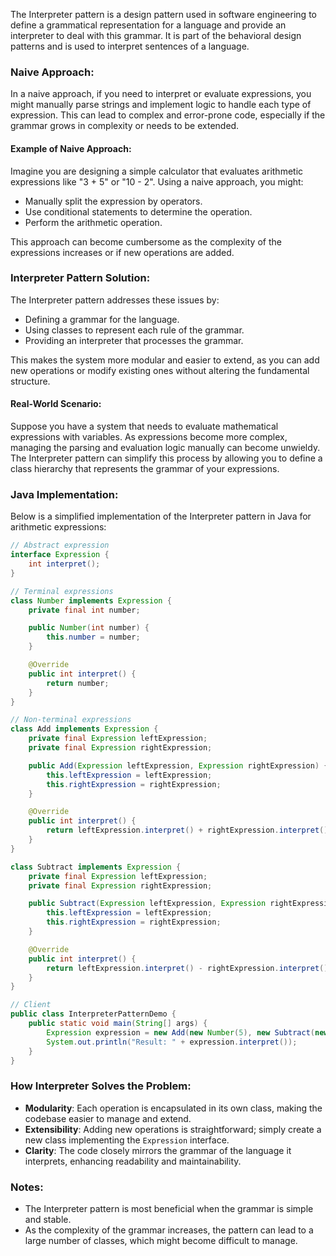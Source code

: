 The Interpreter pattern is a design pattern used in software engineering to define a grammatical representation for a language and provide an interpreter to deal with this grammar. It is part of the behavioral design patterns and is used to interpret sentences of a language.

### Naive Approach:

In a naive approach, if you need to interpret or evaluate expressions, you might manually parse strings and implement logic to handle each type of expression. This can lead to complex and error-prone code, especially if the grammar grows in complexity or needs to be extended.

#### Example of Naive Approach:
Imagine you are designing a simple calculator that evaluates arithmetic expressions like "3 + 5" or "10 - 2". Using a naive approach, you might:

- Manually split the expression by operators.
- Use conditional statements to determine the operation.
- Perform the arithmetic operation.

This approach can become cumbersome as the complexity of the expressions increases or if new operations are added.

### Interpreter Pattern Solution:

The Interpreter pattern addresses these issues by:

- Defining a grammar for the language.
- Using classes to represent each rule of the grammar.
- Providing an interpreter that processes the grammar.

This makes the system more modular and easier to extend, as you can add new operations or modify existing ones without altering the fundamental structure.

#### Real-World Scenario:
Suppose you have a system that needs to evaluate mathematical expressions with variables. As expressions become more complex, managing the parsing and evaluation logic manually can become unwieldy. The Interpreter pattern can simplify this process by allowing you to define a class hierarchy that represents the grammar of your expressions.

### Java Implementation:

Below is a simplified implementation of the Interpreter pattern in Java for arithmetic expressions:

```java
// Abstract expression
interface Expression {
    int interpret();
}

// Terminal expressions
class Number implements Expression {
    private final int number;

    public Number(int number) {
        this.number = number;
    }

    @Override
    public int interpret() {
        return number;
    }
}

// Non-terminal expressions
class Add implements Expression {
    private final Expression leftExpression;
    private final Expression rightExpression;

    public Add(Expression leftExpression, Expression rightExpression) {
        this.leftExpression = leftExpression;
        this.rightExpression = rightExpression;
    }

    @Override
    public int interpret() {
        return leftExpression.interpret() + rightExpression.interpret();
    }
}

class Subtract implements Expression {
    private final Expression leftExpression;
    private final Expression rightExpression;

    public Subtract(Expression leftExpression, Expression rightExpression) {
        this.leftExpression = leftExpression;
        this.rightExpression = rightExpression;
    }

    @Override
    public int interpret() {
        return leftExpression.interpret() - rightExpression.interpret();
    }
}

// Client
public class InterpreterPatternDemo {
    public static void main(String[] args) {
        Expression expression = new Add(new Number(5), new Subtract(new Number(10), new Number(2)));
        System.out.println("Result: " + expression.interpret());
    }
}
```

### How Interpreter Solves the Problem:

- **Modularity**: Each operation is encapsulated in its own class, making the codebase easier to manage and extend.
- **Extensibility**: Adding new operations is straightforward; simply create a new class implementing the `Expression` interface.
- **Clarity**: The code closely mirrors the grammar of the language it interprets, enhancing readability and maintainability.

### Notes:
- The Interpreter pattern is most beneficial when the grammar is simple and stable.
- As the complexity of the grammar increases, the pattern can lead to a large number of classes, which might become difficult to manage.